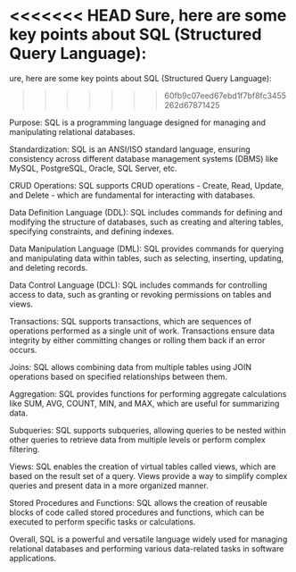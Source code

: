 <<<<<<< HEAD
Sure, here are some key points about SQL (Structured Query Language):
=======
ure, here are some key points about SQL (Structured Query Language):
>>>>>>> 60fb9c07eed67ebd1f7bf8fc3455262d67871425

Purpose: SQL is a programming language designed for managing and manipulating relational databases.

Standardization: SQL is an ANSI/ISO standard language, ensuring consistency across different database management systems (DBMS) like MySQL, PostgreSQL, Oracle, SQL Server, etc.

CRUD Operations: SQL supports CRUD operations - Create, Read, Update, and Delete - which are fundamental for interacting with databases.

Data Definition Language (DDL): SQL includes commands for defining and modifying the structure of databases, such as creating and altering tables, specifying constraints, and defining indexes.

Data Manipulation Language (DML): SQL provides commands for querying and manipulating data within tables, such as selecting, inserting, updating, and deleting records.

Data Control Language (DCL): SQL includes commands for controlling access to data, such as granting or revoking permissions on tables and views.

Transactions: SQL supports transactions, which are sequences of operations performed as a single unit of work. Transactions ensure data integrity by either committing changes or rolling them back if an error occurs.

Joins: SQL allows combining data from multiple tables using JOIN operations based on specified relationships between them.

Aggregation: SQL provides functions for performing aggregate calculations like SUM, AVG, COUNT, MIN, and MAX, which are useful for summarizing data.

Subqueries: SQL supports subqueries, allowing queries to be nested within other queries to retrieve data from multiple levels or perform complex filtering.

Views: SQL enables the creation of virtual tables called views, which are based on the result set of a query. Views provide a way to simplify complex queries and present data in a more organized manner.

Stored Procedures and Functions: SQL allows the creation of reusable blocks of code called stored procedures and functions, which can be executed to perform specific tasks or calculations.

Overall, SQL is a powerful and versatile language widely used for managing relational databases and performing various data-related tasks in software applications.
